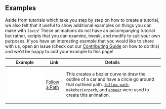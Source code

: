 ## Examples

Aside from tutorials which take you step by step on how to create a tutorial, we also felt that it useful to show additional examples on things you can make with `Javis`!
These animations do not have an accompanying tutorial but rather, scripts that you can examine, tweak, and modify to suit your own purposes.
If you have an interesting example that you would like to share with us, open an issue (check out our [Contributing Guide](contributing.md) on how to do this) and we'd be happy to add your example to this page!

| Example                            | Link                                                                                               | Details                                                                                                                                                                                                                    |
|------------------------------------|----------------------------------------------------------------------------------------------------------------------------------------------------------------------------------------|-----------------------------------------------------------------------------------------------------------------------------------------------------------------------------------------------------------------------------------------------------------------------------------------------------------------|
| ![](assets/follow_bezier_path.gif) | [Follow a Path](https://github.com/Wikunia/Javis.jl/blob/master/examples/follow_path.jl) | This creates a bezier curve to draw the outline of a car and have a circle go around that outlined path. [`follow_path`](@ref), `makebezierpath`, and [`appear`](@ref) were used to create this animation. |
